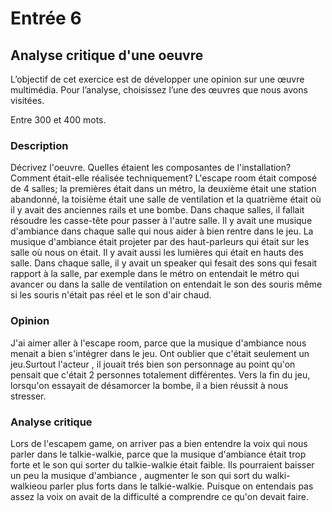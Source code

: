 # Entrée 6
## Analyse critique d'une oeuvre

L’objectif de cet exercice est de développer une opinion sur une œuvre multimédia. Pour l’analyse, choisissez l’une des œuvres que nous avons visitées. 

Entre 300 et 400 mots. 

### Description
Décrivez l'oeuvre. Quelles étaient les composantes de l'installation? Comment était-elle réalisée techniquement? 
L'escape room était composé de 4 salles; la premières était dans un métro, la deuxième était une station abandonné, la toisième était une salle de ventilation et la quatrième était où il y avait des anciennes rails et une bombe. Dans chaque salles, il fallait résoudre les casse-tête pour passer à l'autre salle. Il y avait une musique d'ambiance dans chaque salle qui nous aider à bien rentre dans le jeu. La musique d'ambiance était projeter par des haut-parleurs qui était sur les salle où nous on était. Il y avait aussi les lumières qui était en hauts des salle. Dans chaque salle, il y avait un speaker qui fesait des sons qui fesait rapport à la salle, par exemple dans le métro on entendait le métro qui avancer ou dans la salle de ventilation on entendait le son des souris même si les souris n'était pas réel et le son d'air chaud. 

### Opinion 
J'ai aimer aller à l'escape room, parce que la musique d'ambiance nous menait a bien s'intégrer dans le jeu. Ont oublier que c'était seulement un jeu.Surtout l'acteur , il jouait trés bien son personnage au point qu'on pensait que c'était 2 personnes totalement différentes. Vers la fin du jeu, lorsqu'on essayait de désamorcer la bombe, il a bien réussit à nous stresser.

### Analyse critique
Lors de l'escapem game, on arriver pas a bien entendre la voix qui nous parler dans le talkie-walkie, parce que la musique d'ambiance était trop forte et le son qui sorter du talkie-walkie était faible. Ils pourraient baisser un peu la musique d'ambiance , augmenter le son qui sort du walki-walkieou parler plus forts dans le talkie-walkie. Puisque on entendais pas assez la voix on avait de la difficulté a comprendre ce qu'on devait faire.
